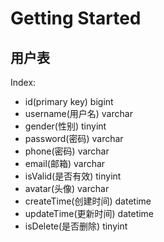 # Getting Started

## 用户表

Index: 

- id(primary key)  bigint
- username(用户名)  varchar
- gender(性别) tinyint
- password(密码) varchar
- phone(密码) varchar
- email(邮箱) varchar
- isValid(是否有效) tinyint
- avatar(头像) varchar
- createTime(创建时间) datetime
- updateTime(更新时间) datetime
- isDelete(是否删除) tinyint